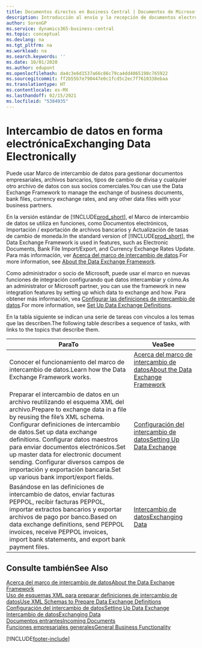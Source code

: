 ```yaml
---
title: Documentos directos en Business Central | Documentos de Microsoft
description: Introducción al envío y la recepción de documentos electrónicos en Business Central.
author: SorenGP
ms.service: dynamics365-business-central
ms.topic: conceptual
ms.devlang: na
ms.tgt_pltfrm: na
ms.workload: na
ms.search.keywords: ''
ms.date: 10/01/2020
ms.author: edupont
ms.openlocfilehash: da4c3e6d1537a66c86c79ca4dd4065190c765922
ms.sourcegitcommit: ff2b55b7e790447e0c1fcd5c2ec7f7610338ebaa
ms.translationtype: HT
ms.contentlocale: es-MX
ms.lasthandoff: 02/15/2021
ms.locfileid: "5384935"
---
```

# <a name="exchanging-data-electronically"></a><span data-ttu-id="4886d-103">Intercambio de datos en forma electrónica</span><span class="sxs-lookup"><span data-stu-id="4886d-103">Exchanging Data Electronically</span></span>
<span data-ttu-id="4886d-104">Puede usar Marco de intercambio de datos para gestionar documentos empresariales, archivos bancarios, tipos de cambio de divisa y cualquier otro archivo de datos con sus socios comerciales.</span><span class="sxs-lookup"><span data-stu-id="4886d-104">You can use the Data Exchange Framework to manage the exchange of business documents, bank files, currency exchange rates, and any other data files with your business partners.</span></span>

<span data-ttu-id="4886d-105">En la versión estándar de [!INCLUDE[prod_short](includes/prod_short.md)], el Marco de intercambio de datos se utiliza en funciones, como Documentos electrónicos, Importación / exportación de archivos bancarios y Actualización de tasas de cambio de moneda.</span><span class="sxs-lookup"><span data-stu-id="4886d-105">In the standard version of [!INCLUDE[prod_short](includes/prod_short.md)], the Data Exchange Framework is used in features, such as Electronic Documents, Bank File Import/Export, and Currency Exchange Rates Update.</span></span> <span data-ttu-id="4886d-106">Para más información, ver [Acerca del marco de intercambio de datos](across-about-the-data-exchange-framework.md).</span><span class="sxs-lookup"><span data-stu-id="4886d-106">For more information, see [About the Data Exchange Framework](across-about-the-data-exchange-framework.md).</span></span>

<span data-ttu-id="4886d-107">Como administrador o socio de Microsoft, puede usar el marco en nuevas funciones de integración configurando qué datos intercambiar y cómo.</span><span class="sxs-lookup"><span data-stu-id="4886d-107">As an administrator or Microsoft partner, you can use the framework in new integration features by setting up which data to exchange and how.</span></span> <span data-ttu-id="4886d-108">Para obtener más información, vea [Configurar las definiciones de intercambio de datos](across-how-to-set-up-data-exchange-definitions.md).</span><span class="sxs-lookup"><span data-stu-id="4886d-108">For more information, see [Set Up Data Exchange Definitions](across-how-to-set-up-data-exchange-definitions.md).</span></span>

<span data-ttu-id="4886d-109">En la tabla siguiente se indican una serie de tareas con vínculos a los temas que las describen.</span><span class="sxs-lookup"><span data-stu-id="4886d-109">The following table describes a sequence of tasks, with links to the topics that describe them.</span></span>  

|<span data-ttu-id="4886d-110">Para</span><span class="sxs-lookup"><span data-stu-id="4886d-110">To</span></span>|<span data-ttu-id="4886d-111">Vea</span><span class="sxs-lookup"><span data-stu-id="4886d-111">See</span></span>|  
|--------|---------|  
|<span data-ttu-id="4886d-112">Conocer el funcionamiento del marco de intercambio de datos.</span><span class="sxs-lookup"><span data-stu-id="4886d-112">Learn how the Data Exchange Framework works.</span></span>|[<span data-ttu-id="4886d-113">Acerca del marco de intercambio de datos</span><span class="sxs-lookup"><span data-stu-id="4886d-113">About the Data Exchange Framework</span></span>](across-about-the-data-exchange-framework.md)|  
|<span data-ttu-id="4886d-114">Preparar el intercambio de datos en un archivo reutilizando el esquema XML del archivo.</span><span class="sxs-lookup"><span data-stu-id="4886d-114">Prepare to exchange data in a file by reusing the file’s XML schema.</span></span> <span data-ttu-id="4886d-115">Configurar definiciones de intercambio de datos.</span><span class="sxs-lookup"><span data-stu-id="4886d-115">Set up data exchange definitions.</span></span> <span data-ttu-id="4886d-116">Configurar datos maestros para enviar documentos electrónicos.</span><span class="sxs-lookup"><span data-stu-id="4886d-116">Set up master data for electronic document sending.</span></span> <span data-ttu-id="4886d-117">Configurar diversos campos de importación y exportación bancaria.</span><span class="sxs-lookup"><span data-stu-id="4886d-117">Set up various bank import/export fields.</span></span>|[<span data-ttu-id="4886d-118">Configuración del intercambio de datos</span><span class="sxs-lookup"><span data-stu-id="4886d-118">Setting Up Data Exchange</span></span>](across-set-up-data-exchange.md)|  
|<span data-ttu-id="4886d-119">Basándose en las definiciones de intercambio de datos, enviar facturas PEPPOL, recibir facturas PEPPOL, importar extractos bancarios y exportar archivos de pago por banco.</span><span class="sxs-lookup"><span data-stu-id="4886d-119">Based on data exchange definitions, send PEPPOL invoices, receive PEPPOL invoices, import bank statements, and export bank payment files.</span></span>|[<span data-ttu-id="4886d-120">Intercambio de datos</span><span class="sxs-lookup"><span data-stu-id="4886d-120">Exchanging Data</span></span>](across-exchange-data.md)|  

## <a name="see-also"></a><span data-ttu-id="4886d-121">Consulte también</span><span class="sxs-lookup"><span data-stu-id="4886d-121">See Also</span></span>  
[<span data-ttu-id="4886d-122">Acerca del marco de intercambio de datos</span><span class="sxs-lookup"><span data-stu-id="4886d-122">About the Data Exchange Framework</span></span>](across-about-the-data-exchange-framework.md)  
[<span data-ttu-id="4886d-123">Uso de esquemas XML para preparar definiciones de intercambio de datos</span><span class="sxs-lookup"><span data-stu-id="4886d-123">Use XML Schemas to Prepare Data Exchange Definitions</span></span>](across-how-to-use-xml-schemas-to-prepare-data-exchange-definitions.md)  
[<span data-ttu-id="4886d-124">Configuración del intercambio de datos</span><span class="sxs-lookup"><span data-stu-id="4886d-124">Setting Up Data Exchange</span></span>](across-set-up-data-exchange.md)  
[<span data-ttu-id="4886d-125">Intercambio de datos</span><span class="sxs-lookup"><span data-stu-id="4886d-125">Exchanging Data</span></span>](across-exchange-data.md)  
[<span data-ttu-id="4886d-126">Documentos entrantes</span><span class="sxs-lookup"><span data-stu-id="4886d-126">Incoming Documents</span></span>](across-income-documents.md)  
[<span data-ttu-id="4886d-127">Funciones empresariales generales</span><span class="sxs-lookup"><span data-stu-id="4886d-127">General Business Functionality</span></span>](ui-across-business-areas.md)


[!INCLUDE[footer-include](includes/footer-banner.md)]
